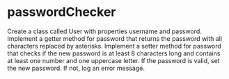 # passwordChecker

Create a class called User with properties username and password. Implement a getter method for password
that returns the password with all characters replaced by asterisks. Implement a setter method for password
that checks if the new password is at least 8 characters long and contains at least one number and one
uppercase letter. If the password is valid, set the new password. If not, log an error message.
